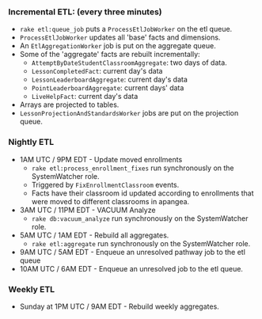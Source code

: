 ### Incremental ETL: (every three minutes)
- `rake etl:queue_job` puts a `ProcessEtlJobWorker` on the etl queue.
- `ProcessEtlJobWorker` updates all 'base' facts and dimensions.
- An `EtlAggregationWorker` job is put on the aggregate queue.
- Some of the 'aggregate' facts are rebuilt incrementally:
  - `AttemptByDateStudentClassroomAggregate`: two days of data.
  - `LessonCompletedFact`:  current day's data 
  - `LessonLeaderboardAggregate`: current day's data 
  - `PointLeaderboardAggregate`: current days' data
  - `LiveHelpFact`: current day's data
- Arrays are projected to tables.
- `LessonProjectionAndStandardsWorker` jobs are put on the projection queue.

### Nightly ETL
- 1AM UTC / 9PM EDT - Update moved enrollments
  - `rake etl:process_enrollment_fixes` run synchronously on the SystemWatcher role. 
  - Triggered by `FixEnrollmentClassroom` events.
  - Facts have their classroom id updated according to enrollments that were moved to different classrooms in apangea.
- 3AM UTC / 11PM EDT - VACUUM Analyze
  - `rake db:vacuum_analyze` run synchronously on the SystemWatcher role.
- 5AM UTC / 1AM EDT - Rebuild all aggregates.
  - `rake etl:aggregate` run synchronously on the SystemWatcher role.
- 9AM UTC / 5AM EDT - Enqueue an unresolved pathway job to the etl queue
- 10AM UTC / 6AM EDT - Enqueue an unresolved job to the etl queue.

### Weekly ETL
- Sunday at 1PM UTC / 9AM EDT - Rebuild weekly aggregates.
